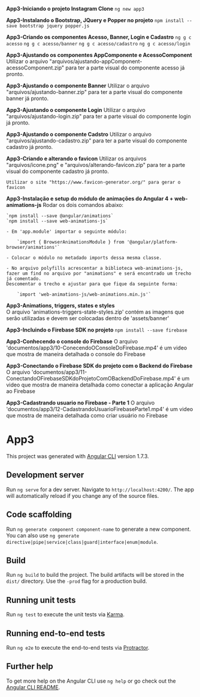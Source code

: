 **App3-Iniciando o projeto Instagram Clone**
    `ng new app3`

**App3-Instalando o Bootstrap, JQuery e Popper no projeto**
    `npm install --save bootstrap jquery popper.js`

**App3-Criando os componentes Acesso, Banner, Login e Cadastro**
    `ng g c acesso`
    `ng g c acesso/banner`
    `ng g c acesso/cadastro`
    `ng g c acesso/login`

**App3-Ajustando os componentes AppComponente e AcessoComponent**
    Utilizar o arquivo "arquivos/ajustando-appComponent-acessoComponent.zip" para ter a parte visual do componente acesso já pronto.

**App3-Ajustando o componente Banner**
    Utilizar o arquivo "arquivos/ajustando-banner.zip" para ter a parte visual do componente banner já pronto.

**App3-Ajustando o componente Login**
    Utilizar o arquivo "arquivos/ajustando-login.zip" para ter a parte visual do componente login já pronto.

**App3-Ajustando o componente Cadstro**
    Utilizar o arquivo "arquivos/ajustando-cadastro.zip" para ter a parte visual do componente cadastro já pronto.

**App3-Criando e alterando o favicon**
    Utilizar os arquivos "arquivos/icone.png" e "arquivos/alterando-favicon.zip" para ter a parte visual do componente cadastro já pronto.

    Utilizar o site "https://www.favicon-generator.org/" para gerar o favicon

**App3-Instalação e setup do módulo de animações do Angular 4 + web-animations-js**
    Rodar os dois comandos abaixo:

    `npm install --save @angular/animations`
    `npm install --save web-animations-js`

    - Em 'app.module' importar o seguinte módulo:

        `import { BrowserAnimationsModule } from '@angular/platform-browser/animations'`

    - Colocar o módulo no metadado imports dessa mesma classe.

    - No arquivo polyfills acrescentar a biblioteca web-animations-js, fazer um find no arquivo por "animations" e será encontrado um trecho já comentado.
    Descomentar o trecho e ajustar para que fique da seguinte forma:
    
        `import 'web-animations-js/web-animations.min.js'`

**App3-Animations, triggers, states e styles**    
    O arquivo 'animations-triggers-state-styles.zip' contém as imagens que serão utilizadas e devem ser colocadas dentro de 'assets/banner'

**App3-Incluindo o Firebase SDK no projeto**
    `npm install --save firebase`

**App3-Conhecendo o console do Firebase**
    O arquivo 'documentos/app3/10-ConecendoOConsoleDoFirebase.mp4' é um video que mostra de maneira detalhada o console do Firebase

**App3-Conectando o Firebase SDK do projeto com o Backend do Firebase**
    O arquivo 'documentos/app3/11-ConectandoOFirebaseSDKdoProjetoComOBackendDoFirebase.mp4' é um video que mostra de maneira detalhada como conectar a aplicação Angular ao Firebase

**App3-Cadastrando usuario no Firebase - Parte 1**
    O arquivo 'documentos/app3/12-CadastrandoUsuarioFirebaseParte1.mp4' é um video que mostra de maneira detalhada como criar usuário no Firebase


# App3

This project was generated with [Angular CLI](https://github.com/angular/angular-cli) version 1.7.3.

## Development server

Run `ng serve` for a dev server. Navigate to `http://localhost:4200/`. The app will automatically reload if you change any of the source files.

## Code scaffolding

Run `ng generate component component-name` to generate a new component. You can also use `ng generate directive|pipe|service|class|guard|interface|enum|module`.

## Build

Run `ng build` to build the project. The build artifacts will be stored in the `dist/` directory. Use the `-prod` flag for a production build.

## Running unit tests

Run `ng test` to execute the unit tests via [Karma](https://karma-runner.github.io).

## Running end-to-end tests

Run `ng e2e` to execute the end-to-end tests via [Protractor](http://www.protractortest.org/).

## Further help

To get more help on the Angular CLI use `ng help` or go check out the [Angular CLI README](https://github.com/angular/angular-cli/blob/master/README.md).
